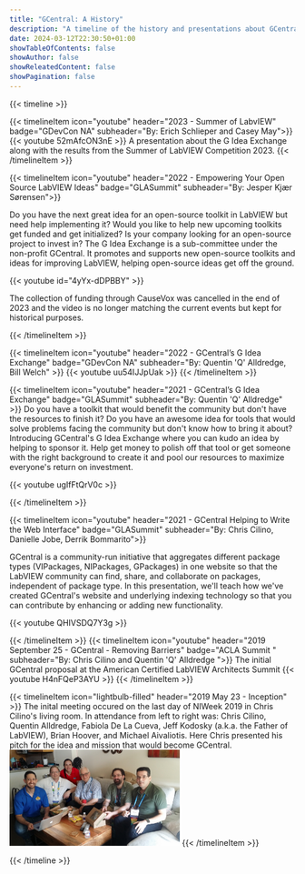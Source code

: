 ```yaml
---
title: "GCentral: A History"
description: "A timeline of the history and presentations about GCentral and their initiatives"
date: 2024-03-12T22:30:50+01:00
showTableOfContents: false
showAuthor: false
showReleatedContent: false
showPagination: false
---
```

{{< timeline >}}

{{< timelineItem icon="youtube" header="2023 - Summer of LabvIEW" badge="GDevCon NA" subheader="By: Erich Schlieper and Casey May">}}
{{< youtube 52mAfcON3nE >}}
A presentation about the G Idea Exchange along with the results from the Summer of LabVIEW Competition 2023.
{{< /timelineItem >}}

{{< timelineItem icon="youtube" header="2022 - Empowering Your Open Source LabVIEW Ideas" badge="GLASummit" subheader="By: Jesper Kjær Sørensen">}}

Do you have the next great idea for an open-source toolkit in LabVIEW but need help implementing it? Would you like to help new upcoming toolkits get funded and get initialized? Is your company looking for an open-source project to invest in? The G Idea Exchange is a sub-committee under the non-profit GCentral. It promotes and supports new open-source toolkits and ideas for improving LabVIEW, helping open-source ideas get off the ground.

{{< youtube id="4yYx-dDPBBY" >}}

The collection of funding through CauseVox was cancelled in the end of 2023 and the video is no longer matching the current events but kept for historical purposes.

{{< /timelineItem >}}

{{< timelineItem icon="youtube" header="2022 - GCentral’s G Idea Exchange" badge="GDevCon NA" subheader="By: Quentin 'Q' Alldredge, Bill Welch" >}}
{{< youtube uu54IJJpUak >}}
{{< /timelineItem >}}

{{< timelineItem icon="youtube" header="2021 - GCentral’s G Idea Exchange" badge="GLASummit" subheader="By: Quentin 'Q' Alldredge" >}}
Do you have a toolkit that would benefit the community but don't have the resources to finish it? Do you have an awesome idea for tools that would solve problems facing the community but don't know how to bring it about? Introducing GCentral's G Idea Exchange where you can kudo an idea by helping to sponsor it. Help get money to polish off that tool or get someone with the right background to create it and pool our resources to maximize everyone's return on investment.

{{< youtube ugIfFtQrV0c >}}

{{< /timelineItem >}}

{{< timelineItem icon="youtube" header="2021 - GCentral Helping to Write the Web Interface" badge="GLASummit" subheader="By: Chris Cilino, Danielle Jobe, Derrik Bommarito">}}

GCentral is a community-run initiative that aggregates different package types (VIPackages, NIPackages, GPackages) in one website so that the LabVIEW community can find, share, and collaborate on packages, independent of package type. In this presentation, we'll teach how we've created GCentral's website and underlying indexing technology so that you can contribute by enhancing or adding new functionality.

{{< youtube QHIVSDQ7Y3g >}}

{{< /timelineItem >}}
{{< timelineItem icon="youtube" header="2019 September 25 - GCentral - Removing Barriers" badge="ACLA Summit " subheader="By: Chris Cilino and Quentin 'Q' Alldredge ">}}
The initial GCentral proposal at the American Certified LabVIEW Architects Summit
{{< youtube H4nFQeP3AYU >}}
{{< /timelineItem >}}

{{< timelineItem icon="lightbulb-filled" header="2019 May 23 - Inception" >}}
The inital meeting occured on the last day of NIWeek 2019 in Chris Cilino's living room. In attendance from left to right was: Chris Cilino, Quentin Alldredge, Fabiola De La Cueva, Jeff Kodosky (a.k.a. the Father of LabVIEW), Brian Hoover, and Michael Aivaliotis. Here Chris presented his pitch for the idea and mission that would become GCentral.
<img src="2019Inception.JPG" width=300px>
{{< /timelineItem >}}

{{< /timeline >}}
